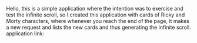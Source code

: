 Hello, this is a simple application where the intention was to exercise and test the infinite scroll,
so I created this application with cards of Ricky and Morty characters, where whenever you reach the end of the page, it makes a new request and lists the new cards and thus generating the infinite scroll.
application link:
